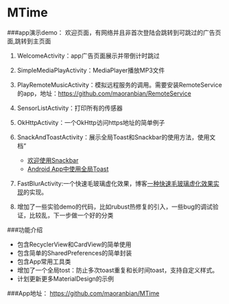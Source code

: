 # MTime

###app演示demo：
欢迎页面，有网络并且非首次登陆会跳转到可跳过的广告页面,跳转到主页面

1. WelcomeActivity：app广告页面展示并带倒计时跳过
2. SimpleMediaPlayActivity：MediaPlayer播放MP3文件
3. PlayRemoteMusicActivity：模拟远程服务的调用。需要安装RemoteService的app，地址：https://github.com/maoranbian/RemoteService
4. SensorListActivity：打印所有的传感器
5. OkHttpActivity：一个OkHttp访问https地址的简单例子
6. SnackAndToastActivity：展示全局Toast和Snackbar的使用方法，使用文档“
    * [欢迎使用Snackbar](http://www.jianshu.com/p/f60e8d8271ea)
    * [Android App中使用全局Toast](http://www.jianshu.com/p/b86fa44e82fa)
7. FastBlurActivity:一个快速毛玻璃虚化效果，博客[一种快速毛玻璃虚化效果实现](http://www.androidchina.net/4626.html)的实现。

8. 增加了一些实验demo的代码，比如rubust热修复的引入，一些bug的调试验证，比较乱，下一步做一个好的分类

###功能介绍
* 包含RecyclerView和CardView的简单使用
* 包含简单的SharedPreferences的简单封装
* 包含App常用工具类
* 增加了一个全局tost：防止多次toast重复和长时间toast，支持自定义样式。
* 计划更新更多MaterialDesign的示例

###App地址：
 https://github.com/maoranbian/MTime

 

